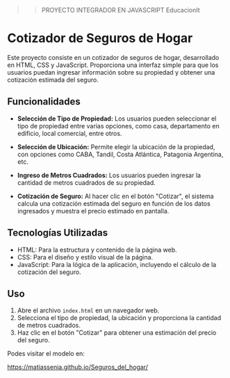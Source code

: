 >>PROYECTO INTEGRADOR EN JAVASCRIPT
EducacionIt

# Cotizador de Seguros de Hogar

Este proyecto consiste en un cotizador de seguros de hogar, desarrollado en HTML, CSS y JavaScript. Proporciona una interfaz simple para que los usuarios puedan ingresar información sobre su propiedad y obtener una cotización estimada del seguro.

## Funcionalidades

- **Selección de Tipo de Propiedad:** Los usuarios pueden seleccionar el tipo de propiedad entre varias opciones, como casa, departamento en edificio, local comercial, entre otros.

- **Selección de Ubicación:** Permite elegir la ubicación de la propiedad, con opciones como CABA, Tandil, Costa Atlántica, Patagonia Argentina, etc.

- **Ingreso de Metros Cuadrados:** Los usuarios pueden ingresar la cantidad de metros cuadrados de su propiedad.

- **Cotización de Seguro:** Al hacer clic en el botón "Cotizar", el sistema calcula una cotización estimada del seguro en función de los datos ingresados y muestra el precio estimado en pantalla.

## Tecnologías Utilizadas

- HTML: Para la estructura y contenido de la página web.
- CSS: Para el diseño y estilo visual de la página.
- JavaScript: Para la lógica de la aplicación, incluyendo el cálculo de la cotización del seguro.

## Uso

1. Abre el archivo `index.html` en un navegador web.
2. Selecciona el tipo de propiedad, la ubicación y proporciona la cantidad de metros cuadrados.
3. Haz clic en el botón "Cotizar" para obtener una estimación del precio del seguro.


Podes visitar el modelo en: 

https://matiassenia.github.io/Seguros_del_hogar/
